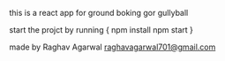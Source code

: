 this is a react app for ground boking gor gullyball

start the projct by running {
    npm install
    npm start
}



made by Raghav Agarwal raghavagarwal701@gmail.com